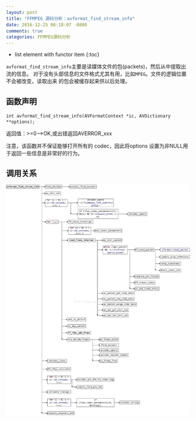 ```yaml
---
layout: post
title: "FFMPEG 源码分析：avformat_find_stream_info"
date: 2016-12-25 06:18:07 -0800
comments: true
categories: FFMPEG源码分析
---
```


* list element with functor item
{:toc}

`avformat_find_stream_info`主要是读媒体文件的包(packets)，然后从中提取出流的信息。
对于没有头部信息的文件格式尤其有用，比如`MPEG`。文件的逻辑位置不会被改变，读取出来
的包会被缓存起来供以后处理。  

<!--more-->

## 函数声明

```
int avformat_find_stream_info(AVFormatContext *ic, AVDictionary **options);
```
返回值：>=0-->OK,或出错返回AVERROR_xxx

注意，该函数并不保证能够打开所有的 codec，因此将options 设置为非NULL用于返回一些信息是非常好的行为。  

## 调用关系

<img src="images/avformat_find_stream_info/avformat_find_stream_info.png">

